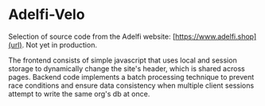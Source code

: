 # Adelfi-Velo
Selection of source code from the Adelfi website: [https://www.adelfi.shop](url). Not yet in production.

The frontend consists of simple javascript that uses local and session storage to dynamically change the site's header, which is shared across pages. Backend code implements a batch processing technique to prevent race conditions and ensure data consistency when multiple client sessions attempt to write the same org's db at once.
